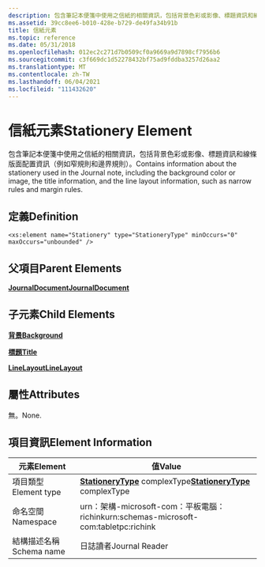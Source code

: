 ```yaml
---
description: 包含筆記本便箋中使用之信紙的相關資訊，包括背景色彩或影像、標題資訊和線條版面配置資訊（例如窄規則和邊界規則）。
ms.assetid: 39cc8ee6-b010-428e-b729-de49fa34b91b
title: 信紙元素
ms.topic: reference
ms.date: 05/31/2018
ms.openlocfilehash: 012ec2c271d7b0509cf0a9669a9d7898cf7956b6
ms.sourcegitcommit: c3f669dc1d52278432bf75ad9fddba3257d26aa2
ms.translationtype: MT
ms.contentlocale: zh-TW
ms.lasthandoff: 06/04/2021
ms.locfileid: "111432620"
---
```

# <a name="stationery-element"></a><span data-ttu-id="2ef9c-103">信紙元素</span><span class="sxs-lookup"><span data-stu-id="2ef9c-103">Stationery Element</span></span>

<span data-ttu-id="2ef9c-104">包含筆記本便箋中使用之信紙的相關資訊，包括背景色彩或影像、標題資訊和線條版面配置資訊（例如窄規則和邊界規則）。</span><span class="sxs-lookup"><span data-stu-id="2ef9c-104">Contains information about the stationery used in the Journal note, including the background color or image, the title information, and the line layout information, such as narrow rules and margin rules.</span></span>

## <a name="definition"></a><span data-ttu-id="2ef9c-105">定義</span><span class="sxs-lookup"><span data-stu-id="2ef9c-105">Definition</span></span>

``` syntax
<xs:element name="Stationery" type="StationeryType" minOccurs="0" maxOccurs="unbounded" />
```

## <a name="parent-elements"></a><span data-ttu-id="2ef9c-106">父項目</span><span class="sxs-lookup"><span data-stu-id="2ef9c-106">Parent Elements</span></span>

[<span data-ttu-id="2ef9c-107">**JournalDocument**</span><span class="sxs-lookup"><span data-stu-id="2ef9c-107">**JournalDocument**</span></span>](journaldocument-element.md)

## <a name="child-elements"></a><span data-ttu-id="2ef9c-108">子元素</span><span class="sxs-lookup"><span data-stu-id="2ef9c-108">Child Elements</span></span>

[<span data-ttu-id="2ef9c-109">**背景**</span><span class="sxs-lookup"><span data-stu-id="2ef9c-109">**Background**</span></span>](background-element.md)

[<span data-ttu-id="2ef9c-110">**標題**</span><span class="sxs-lookup"><span data-stu-id="2ef9c-110">**Title**</span></span>](title-element.md)

[<span data-ttu-id="2ef9c-111">**LineLayout**</span><span class="sxs-lookup"><span data-stu-id="2ef9c-111">**LineLayout**</span></span>](linelayout-element.md)

## <a name="attributes"></a><span data-ttu-id="2ef9c-112">屬性</span><span class="sxs-lookup"><span data-stu-id="2ef9c-112">Attributes</span></span>

<span data-ttu-id="2ef9c-113">無。</span><span class="sxs-lookup"><span data-stu-id="2ef9c-113">None.</span></span>

## <a name="element-information"></a><span data-ttu-id="2ef9c-114">項目資訊</span><span class="sxs-lookup"><span data-stu-id="2ef9c-114">Element Information</span></span>



|  <span data-ttu-id="2ef9c-115">元素</span><span class="sxs-lookup"><span data-stu-id="2ef9c-115">Element</span></span>     | <span data-ttu-id="2ef9c-116">值</span><span class="sxs-lookup"><span data-stu-id="2ef9c-116">Value</span></span>                                                             |
|--------------|-------------------------------------------------------------------|
| <span data-ttu-id="2ef9c-117">項目類型</span><span class="sxs-lookup"><span data-stu-id="2ef9c-117">Element type</span></span> | <span data-ttu-id="2ef9c-118">[**StationeryType**](stationerytype-complex-type.md) complexType</span><span class="sxs-lookup"><span data-stu-id="2ef9c-118">[**StationeryType**](stationerytype-complex-type.md) complexType</span></span> |
| <span data-ttu-id="2ef9c-119">命名空間</span><span class="sxs-lookup"><span data-stu-id="2ef9c-119">Namespace</span></span>    | <span data-ttu-id="2ef9c-120">urn：架構-microsoft-com：平板電腦： richink</span><span class="sxs-lookup"><span data-stu-id="2ef9c-120">urn:schemas-microsoft-com:tabletpc:richink</span></span>                        |
| <span data-ttu-id="2ef9c-121">結構描述名稱</span><span class="sxs-lookup"><span data-stu-id="2ef9c-121">Schema name</span></span>  | <span data-ttu-id="2ef9c-122">日誌讀者</span><span class="sxs-lookup"><span data-stu-id="2ef9c-122">Journal Reader</span></span>                                                    |



 

 

 



